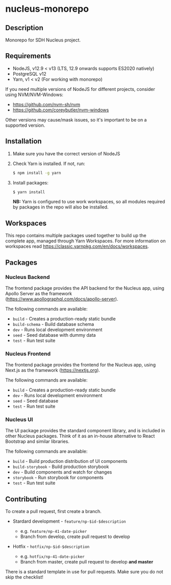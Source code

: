 # nucleus-monorepo

## Description

Monorepo for SDH Nucleus project.

## Requirements

- NodeJS, v12.9 < v13 (LTS, 12.9 onwards supports ES2020 natively)
- PostgreSQL v12
- Yarn, v1 < v2 (For working with monorepo)

If you need multiple versions of NodeJS for different projects, consider using NVM/NVM-Windows:

- https://github.com/nvm-sh/nvm
- https://github.com/coreybutler/nvm-windows

Other versions may cause/mask issues, so it's important to be on a supported version.

## Installation

1. Make sure you have the correct version of NodeJS

2. Check Yarn is installed. If not, run:

   ```sh
   $ npm install -g yarn
   ```

3. Install packages:

   ```sh
   $ yarn install
   ```

   **NB:** Yarn is configured to use work workspaces, so all modules required by packages in the repo will also be installed.

## Workspaces

This repo contains multiple packages used together to build up the complete app, managed through Yarn Workspaces. For more information on workspaces read https://classic.yarnpkg.com/en/docs/workspaces.

## Packages

### Nucleus Backend

The frontend package provides the API backend for the Nucleus app, using Apollo Server as the framework (https://www.apollographql.com/docs/apollo-server).

The following commands are available:

- `build` - Creates a production-ready static bundle
- `build-schema` - Build database schema
- `dev` - Runs local development environment
- `seed` - Seed database with dummy data
- `test` - Run test suite

### Nucleus Frontend

The frontend package provides the frontend for the Nucleus app, using Next.js as the framework (https://nextjs.org).

The following commands are available:

- `build` - Creates a production-ready static bundle
- `dev` - Runs local development environment
- `seed` - Seed database
- `test` - Run test suite

### Nucleus UI

The UI package provides the standard component library, and is included in other Nucleus packages. Think of it as an in-house alternative to React Bootstrap and similar libraries.

The following commands are available:

- `build` - Build production distribution of UI components
- `build-storybook` - Build production storybook
- `dev` - Build components and watch for changes
- `storybook` - Run storybook for components
- `test` - Run test suite

## Contributing

To create a pull request, first create a branch.

- Stardard development - `feature/np-$id-$description`

  - e.g. `feature/np-41-date-picker`
  - Branch from develop, create pull request to develop

- Hotfix - `hotfix/np-$id-$description`

  - e.g. `hotfix/np-41-date-picker`
  - Branch from master, create pull request to develop **and master**

There is a standard template in use for pull requests. Make sure you do not skip the checklist!
